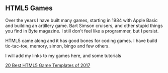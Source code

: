 ## HTML5 Games ##

Over the years I have built many games, starting in 1984 with Apple Basic and building an artillery game. Bart Simson cruisers, and other stupid things you find in Byte magazine. I still don't feel like a programmer, but I persist. 

HTML5 came along and it has good bones for coding games.
I have build tic-tac-toe, memory, simon, bingo and few others. 

I will add my links to my games here, and some tutorials


[20 Best HTML5 Game Templates of 2017](https://code.tutsplus.com/tutorials/creating-a-blogging-app-using-react-user-sign-in--cms-28568)
 